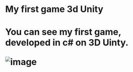<h1>My first game 3d Unity<h1>
<p>  You can see my first game, developed in c# on 3D Uinty.<p>
  

![image](https://user-images.githubusercontent.com/90828091/180036730-37d68f2f-d8de-4fa1-b6ae-126fecc442a7.png)
